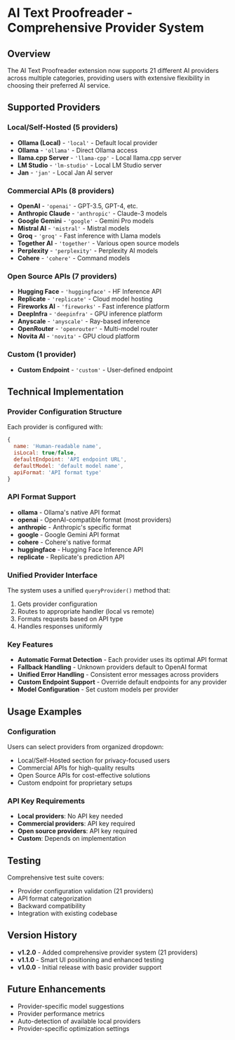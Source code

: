 # AI Text Proofreader - Comprehensive Provider System

## Overview
The AI Text Proofreader extension now supports 21 different AI providers across multiple categories, providing users with extensive flexibility in choosing their preferred AI service.

## Supported Providers

### Local/Self-Hosted (5 providers)
- **Ollama (Local)** - `'local'` - Default local provider
- **Ollama** - `'ollama'` - Direct Ollama access
- **llama.cpp Server** - `'llama-cpp'` - Local llama.cpp server
- **LM Studio** - `'lm-studio'` - Local LM Studio server
- **Jan** - `'jan'` - Local Jan AI server

### Commercial APIs (8 providers)
- **OpenAI** - `'openai'` - GPT-3.5, GPT-4, etc.
- **Anthropic Claude** - `'anthropic'` - Claude-3 models
- **Google Gemini** - `'google'` - Gemini Pro models
- **Mistral AI** - `'mistral'` - Mistral models
- **Groq** - `'groq'` - Fast inference with Llama models
- **Together AI** - `'together'` - Various open source models
- **Perplexity** - `'perplexity'` - Perplexity AI models
- **Cohere** - `'cohere'` - Command models

### Open Source APIs (7 providers)
- **Hugging Face** - `'huggingface'` - HF Inference API
- **Replicate** - `'replicate'` - Cloud model hosting
- **Fireworks AI** - `'fireworks'` - Fast inference platform
- **DeepInfra** - `'deepinfra'` - GPU inference platform
- **Anyscale** - `'anyscale'` - Ray-based inference
- **OpenRouter** - `'openrouter'` - Multi-model router
- **Novita AI** - `'novita'` - GPU cloud platform

### Custom (1 provider)
- **Custom Endpoint** - `'custom'` - User-defined endpoint

## Technical Implementation

### Provider Configuration Structure
Each provider is configured with:
```javascript
{
  name: 'Human-readable name',
  isLocal: true/false,
  defaultEndpoint: 'API endpoint URL',
  defaultModel: 'default model name',
  apiFormat: 'API format type'
}
```

### API Format Support
- **ollama** - Ollama's native API format
- **openai** - OpenAI-compatible format (most providers)
- **anthropic** - Anthropic's specific format
- **google** - Google Gemini API format
- **cohere** - Cohere's native format
- **huggingface** - Hugging Face Inference API
- **replicate** - Replicate's prediction API

### Unified Provider Interface
The system uses a unified `queryProvider()` method that:
1. Gets provider configuration
2. Routes to appropriate handler (local vs remote)
3. Formats requests based on API type
4. Handles responses uniformly

### Key Features
- **Automatic Format Detection** - Each provider uses its optimal API format
- **Fallback Handling** - Unknown providers default to OpenAI format
- **Unified Error Handling** - Consistent error messages across providers
- **Custom Endpoint Support** - Override default endpoints for any provider
- **Model Configuration** - Set custom models per provider

## Usage Examples

### Configuration
Users can select providers from organized dropdown:
- Local/Self-Hosted section for privacy-focused users
- Commercial APIs for high-quality results
- Open Source APIs for cost-effective solutions
- Custom endpoint for proprietary setups

### API Key Requirements
- **Local providers**: No API key needed
- **Commercial providers**: API key required
- **Open source providers**: API key required
- **Custom**: Depends on implementation

## Testing
Comprehensive test suite covers:
- Provider configuration validation (21 providers)
- API format categorization
- Backward compatibility
- Integration with existing codebase

## Version History
- **v1.2.0** - Added comprehensive provider system (21 providers)
- **v1.1.0** - Smart UI positioning and enhanced testing
- **v1.0.0** - Initial release with basic provider support

## Future Enhancements
- Provider-specific model suggestions
- Provider performance metrics
- Auto-detection of available local providers
- Provider-specific optimization settings
